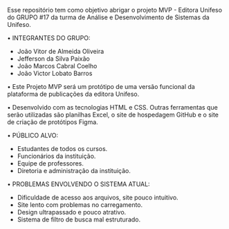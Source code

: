 Esse repositório tem como objetivo abrigar o projeto MVP - Editora Unifeso do GRUPO #17 da turma de Análise e Desenvolvimento de Sistemas da Unifeso. 

• INTEGRANTES DO GRUPO: 
- João Vitor de Almeida Oliveira
- Jefferson da Silva Paixão
- João Marcos Cabral Coelho
- João Victor Lobato Barros

• Este Projeto MVP será um protótipo de uma versão funcional da plataforma de publicações da editora Unifeso. 

• Desenvolvido com as tecnologias HTML e CSS. Outras ferramentas que serão utilizadas são planilhas Excel, o site de hospedagem GitHub e o site de criação de protótipos Figma.

• PÚBLICO ALVO:
- Estudantes de todos os cursos.
- Funcionários da instituição.
- Equipe de professores.
- Diretoria e administração da instituição.

• PROBLEMAS ENVOLVENDO O SISTEMA ATUAL:
- Dificuldade de acesso aos arquivos, site pouco intuitivo.
- Site lento com problemas no carregamento.
- Design ultrapassado e pouco atrativo.
- Sistema de filtro de busca mal estruturado.




